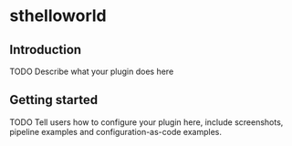 # sthelloworld

## Introduction

TODO Describe what your plugin does here

## Getting started

TODO Tell users how to configure your plugin here, include screenshots, pipeline examples and 
configuration-as-code examples.

